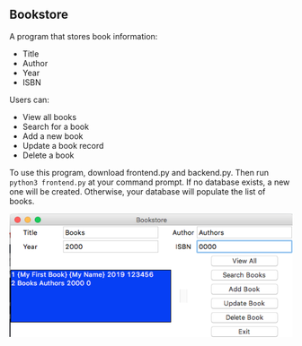 ## Bookstore

A program that stores book information:
- Title
- Author
- Year
- ISBN

Users can:
- View all books
- Search for a book
- Add a new book
- Update a book record
- Delete a book

To use this program, download frontend.py and backend.py. Then run `python3 frontend.py` at your command prompt. If no database exists, a new one will be created. Otherwise, your database will populate the list of books.

![App Image](bookstore.png)
